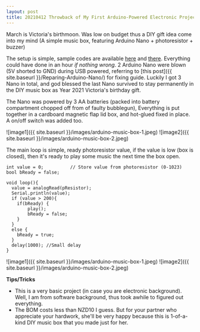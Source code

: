 ```yaml
---
layout: post
title: 20210412 Throwback of My First Arduino-Powered Electronic Project
---
```


March is Victoria's birthmoon. Was low on budget thus a DIY gift idea come into my mind (A simple music box, featuring Arduino Nano + photoresistor + buzzer)

The setup is simple, sample codes are available [here](https://www.instructables.com/How-to-use-a-photoresistor-or-photocell-Arduino-Tu/) and [there](https://github.com/robsoncouto/arduino-songs). Everything could have done in an hour *if nothing wrong*. 2 Arduino Nano were blown (5V shorted to GND) during USB powered, referring to [this post]({{ site.baseurl }}/Reparing-Arduino-Nano/) for fixing guide. Luckily I got 3 Nano in total, and god blessed the last Nano survived to stay permanently in the DIY music box as Year 2021 Victoria's birthday gift. 

The Nano was powered by 3 AA batteries (packed into battery compartment chopped off from of faulty bubblegun), Everything is put together in a cardboard magnetic flap lid box, and hot-glued fixed in place. A on/off switch was added too.

![image1]({{ site.baseurl }}/images/arduino-music-box-1.jpeg)
![image2]({{ site.baseurl }}/images/arduino-music-box-2.jpeg)

The main loop is simple, ready photoresistor value, if the value is low (box is closed), then it's ready to play some music the next time the box open.
```
int value = 0;          // Store value from photoresistor (0-1023)
bool bReady = false;

void loop(){
  value = analogRead(pResistor);
  Serial.println(value);
  if (value > 200){
    if(bReady) {
  		play();
  		bReady = false;
  	}
  }
  else {
  	bReady = true;
  }
  delay(1000); //Small delay
}
```

![image1]({{ site.baseurl }}/images/arduino-music-box-1.jpeg)
![image2]({{ site.baseurl }}/images/arduino-music-box-2.jpeg)

**Tips/Tricks**
- This is a very basic project (in case you are electronic background). Well, I am from software background, thus took awhile to figured out everything.
- The BOM costs less than NZD10 I guess. But for your partner who appreciate your hardwork, she'll be very happy because this is 1-of-a-kind DIY music box that you made just for her.